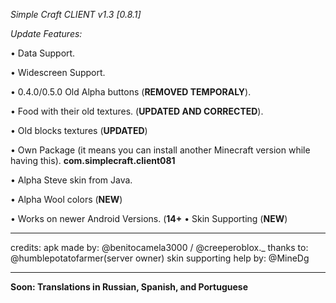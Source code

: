 
_Simple Craft CLIENT v1.3 [0.8.1]_

_Update Features:_

• Data Support.

• Widescreen Support.

• 0.4.0/0.5.0 Old Alpha buttons (__REMOVED TEMPORALY__).

• Food with their old textures. (__UPDATED AND CORRECTED__).

• Old blocks textures (__UPDATED__)

• Own Package (it means you can install
another Minecraft version while having this).
__com.simplecraft.client081__

• Alpha Steve skin from Java.

• Alpha Wool colors (__NEW__)

•  Works on newer Android Versions. (__14+__
•  Skin Supporting (__NEW__)

----------------------------------------

credits:
apk made by: @benitocamela3000 / @creeperoblox._
thanks  to: @humblepotatofarmer(server owner)
skin supporting help by: @MineDg

----------------------------------------

__Soon: Translations in Russian, Spanish, and Portuguese__
